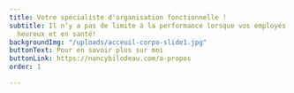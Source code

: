 ```yaml
---
title: Votre spécialiste d'organisation fonctionnelle !
subtitle: Il n’y a pas de limite à la performance lorsque vos employés sont mobilisés,
  heureux et en santé!
backgroundImg: "/uploads/acceuil-corpo-slide1.jpg"
buttonText: Pour en savoir plus sur moi
buttonLink: https://nancybilodeau.com/a-propos
order: 1

---
```

